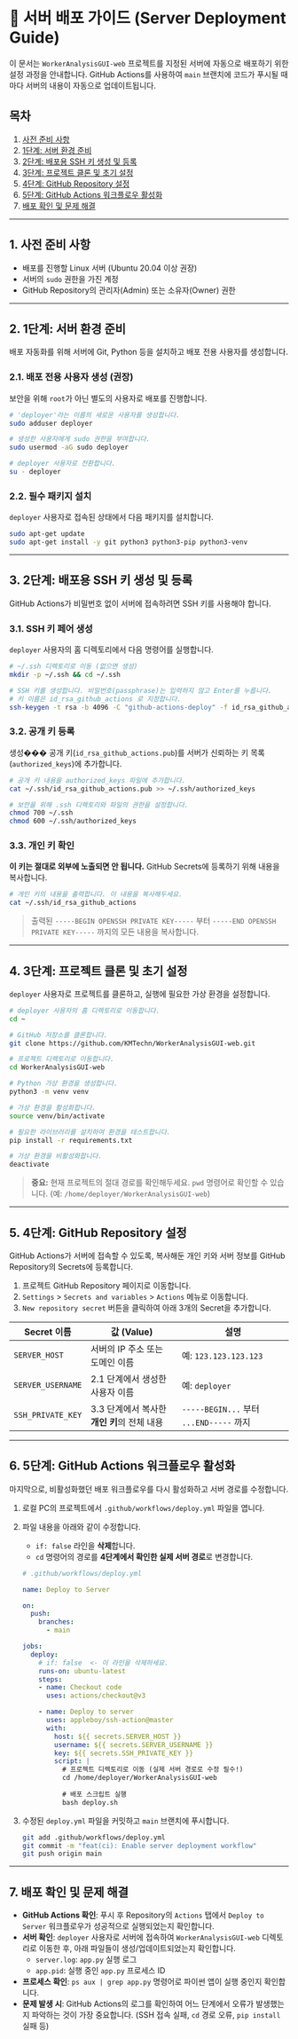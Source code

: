 # 🚀 서버 배포 가이드 (Server Deployment Guide)

이 문서는 `WorkerAnalysisGUI-web` 프로젝트를 지정된 서버에 자동으로 배포하기 위한 설정 과정을 안내합니다. GitHub Actions를 사용하여 `main` 브랜치에 코드가 푸시될 때마다 서버의 내용이 자동으로 업데이트됩니다.

## 목차
1. [사전 준비 사항](#1-사전-준비-사항)
2. [1단계: 서버 환경 준비](#2-1단계-서버-환경-준비)
3. [2단계: 배포용 SSH 키 생성 및 등록](#3-2단계-배포용-ssh-키-생성-및-등록)
4. [3단계: 프로젝트 클론 및 초기 설정](#4-3단계-프로젝트-클론-및-초기-설정)
5. [4단계: GitHub Repository 설정](#5-4단계-github-repository-설정)
6. [5단계: GitHub Actions 워크플로우 활성화](#6-5단계-github-actions-워크플로우-활성화)
7. [배포 확인 및 문제 해결](#7-배포-확인-및-문제-해결)

---

## 1. 사전 준비 사항
- 배포를 진행할 Linux 서버 (Ubuntu 20.04 이상 권장)
- 서버의 `sudo` 권한을 가진 계정
- GitHub Repository의 관리자(Admin) 또는 소유자(Owner) 권한

---

## 2. 1단계: 서버 환경 준비

배포 자동화를 위해 서버에 Git, Python 등을 설치하고 배포 전용 사용자를 생성합니다.

### 2.1. 배포 전용 사용자 생성 (권장)
보안을 위해 `root`가 아닌 별도의 사용자로 배포를 진행합니다.
```bash
# 'deployer'라는 이름의 새로운 사용자를 생성합니다.
sudo adduser deployer

# 생성한 사용자에게 sudo 권한을 부여합니다.
sudo usermod -aG sudo deployer

# deployer 사용자로 전환합니다.
su - deployer
```

### 2.2. 필수 패키지 설치
`deployer` 사용자로 접속된 상태에서 다음 패키지를 설치합니다.
```bash
sudo apt-get update
sudo apt-get install -y git python3 python3-pip python3-venv
```

---

## 3. 2단계: 배포용 SSH 키 생성 및 등록

GitHub Actions가 비밀번호 없이 서버에 접속하려면 SSH 키를 사용해야 합니다.

### 3.1. SSH 키 페어 생성
`deployer` 사용자의 홈 디렉토리에서 다음 명령어를 실행합니다.
```bash
# ~/.ssh 디렉토리로 이동 (없으면 생성)
mkdir -p ~/.ssh && cd ~/.ssh

# SSH 키를 생성합니다. 비밀번호(passphrase)는 입력하지 않고 Enter를 누릅니다.
# 키 이름은 id_rsa_github_actions 로 지정합니다.
ssh-keygen -t rsa -b 4096 -C "github-actions-deploy" -f id_rsa_github_actions
```

### 3.2. 공개 키 등록
생성��� 공개 키(`id_rsa_github_actions.pub`)를 서버가 신뢰하는 키 목록(`authorized_keys`)에 추가합니다.
```bash
# 공개 키 내용을 authorized_keys 파일에 추가합니다.
cat ~/.ssh/id_rsa_github_actions.pub >> ~/.ssh/authorized_keys

# 보안을 위해 .ssh 디렉토리와 파일의 권한을 설정합니다.
chmod 700 ~/.ssh
chmod 600 ~/.ssh/authorized_keys
```

### 3.3. 개인 키 확인
**이 키는 절대로 외부에 노출되면 안 됩니다.** GitHub Secrets에 등록하기 위해 내용을 복사합니다.
```bash
# 개인 키의 내용을 출력합니다. 이 내용을 복사해두세요.
cat ~/.ssh/id_rsa_github_actions
```
> 출력된 `-----BEGIN OPENSSH PRIVATE KEY-----` 부터 `-----END OPENSSH PRIVATE KEY-----` 까지의 모든 내용을 복사합니다.

---

## 4. 3단계: 프로젝트 클론 및 초기 설정

`deployer` 사용자로 프로젝트를 클론하고, 실행에 필요한 가상 환경을 설정합니다.

```bash
# deployer 사용자의 홈 디렉토리로 이동합니다.
cd ~

# GitHub 저장소를 클론합니다.
git clone https://github.com/KMTechn/WorkerAnalysisGUI-web.git

# 프로젝트 디렉토리로 이동합니다.
cd WorkerAnalysisGUI-web

# Python 가상 환경을 생성합니다.
python3 -m venv venv

# 가상 환경을 활성화합니다.
source venv/bin/activate

# 필요한 라이브러리를 설치하여 환경을 테스트합니다.
pip install -r requirements.txt

# 가상 환경을 비활성화합니다.
deactivate
```
> **중요:** 현재 프로젝트의 절대 경로를 확인해두세요. `pwd` 명령어로 확인할 수 있습니다. (예: `/home/deployer/WorkerAnalysisGUI-web`)

---

## 5. 4단계: GitHub Repository 설정

GitHub Actions가 서버에 접속할 수 있도록, 복사해둔 개인 키와 서버 정보를 GitHub Repository의 Secrets에 등록합니다.

1.  프로젝트 GitHub Repository 페이지로 이동합니다.
2.  `Settings` > `Secrets and variables` > `Actions` 메뉴로 이동합니다.
3.  `New repository secret` 버튼을 클릭하여 아래 3개의 Secret을 추가합니다.

| Secret 이름         | 값 (Value)                                                              | 설명                               |
| ------------------- | ----------------------------------------------------------------------- | ---------------------------------- |
| `SERVER_HOST`       | 서버의 IP 주소 또는 도메인 이름                                         | 예: `123.123.123.123`              |
| `SERVER_USERNAME`   | 2.1 단계에서 생성한 사용자 이름                                         | 예: `deployer`                     |
| `SSH_PRIVATE_KEY`   | 3.3 단계에서 복사한 **개인 키**의 전체 내용                             | `-----BEGIN...` 부터 `...END-----` 까지 |

---

## 6. 5단계: GitHub Actions 워크플로우 활성화

마지막으로, 비활성화했던 배포 워크플로우를 다시 활성화하고 서버 경로를 수정합니다.

1.  로컬 PC의 프로젝트에서 `.github/workflows/deploy.yml` 파일을 엽니다.
2.  파일 내용을 아래와 같이 수정합니다.
    -   `if: false` 라인을 **삭제**합니다.
    -   `cd` 명령어의 경로를 **4단계에서 확인한 실제 서버 경로**로 변경합니다.

    ```yaml
    # .github/workflows/deploy.yml

    name: Deploy to Server

    on:
      push:
        branches:
          - main

    jobs:
      deploy:
        # if: false  <- 이 라인을 삭제하세요.
        runs-on: ubuntu-latest
        steps:
        - name: Checkout code
          uses: actions/checkout@v3

        - name: Deploy to server
          uses: appleboy/ssh-action@master
          with:
            host: ${{ secrets.SERVER_HOST }}
            username: ${{ secrets.SERVER_USERNAME }}
            key: ${{ secrets.SSH_PRIVATE_KEY }}
            script: |
              # 프로젝트 디렉토리로 이동 (실제 서버 경로로 수정 필수!)
              cd /home/deployer/WorkerAnalysisGUI-web 
              
              # 배포 스크립트 실행
              bash deploy.sh
    ```

3.  수정된 `deploy.yml` 파일을 커밋하고 `main` 브랜치에 푸시합니다.
    ```bash
    git add .github/workflows/deploy.yml
    git commit -m "feat(ci): Enable server deployment workflow"
    git push origin main
    ```

---

## 7. 배포 확인 및 문제 해결

-   **GitHub Actions 확인**: 푸시 후 Repository의 `Actions` 탭에서 `Deploy to Server` 워크플로우가 성공적으로 실행되었는지 확인합니다.
-   **서버 확인**: `deployer` 사용자로 서버에 접속하여 `WorkerAnalysisGUI-web` 디렉토리로 이동한 후, 아래 파일들이 생성/업데이트되었는지 확인합니다.
    -   `server.log`: `app.py` 실행 로그
    -   `app.pid`: 실행 중인 `app.py` 프로세스 ID
-   **프로세스 확인**: `ps aux | grep app.py` 명령어로 파이썬 앱이 실행 중인지 확인합니다.
-   **문제 발생 시**: GitHub Actions의 로그를 확인하여 어느 단계에서 오류가 발생했는지 파악하는 것이 가장 중요합니다. (SSH 접속 실패, `cd` 경로 오류, `pip install` 실패 등)
